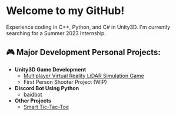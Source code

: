 <h1>Welcome to my GitHub!</h1>
Experience coding in C++, Python, and C# in Unity3D.
I'm currently searching for a Summer 2023 Internship.

<h2>🎮 Major Development Personal Projects:</h2>

- <b>Unity3D Game Development</b>
  - [Multiplayer Virtual Reality LiDAR Simulation Game](https://github.com/CVScholtisek/VRChat-LiDAR)
  - First Person Shooter Project (WIP)
- <b>Discord Bot Using Python</b>
  - [baidbot](https://github.com/CVScholtisek/baidbotDiscord)
- <b>Other Projects</b>
  - [Smart Tic-Tac-Toe](https://github.com/CVScholtisek/CS201-Project)
<!--
**joshmadakor1/joshmadakor1** is a ✨ _special_ ✨ repository because its `README.md` (this file) appears on your GitHub profile.

Here are some ideas to get you started:

- 🔭 I’m currently working on ...
- 🌱 I’m currently learning ...
- 👯 I’m looking to collaborate on ...
- 🤔 I’m looking for help with ...
- 💬 Ask me about ...
- 📫 How to reach me: ...
- 😄 Pronouns: ...
- ⚡ Fun fact: ...
-->

